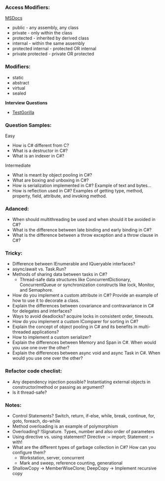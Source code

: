 ### Access Modifiers:
[MSDocs](https://learn.microsoft.com/en-us/dotnet/csharp/programming-guide/classes-and-structs/access-modifiers  )
- public - any assembly, any class
- private - only within the class
- protected - inherited by derived class 
- internal  - within the same assembly
- protected internal - protected OR internal  
- private protected - private OR protected  

### Modifiers:
- static
- abstract
- virtual
- sealed

**Interview Questions**
- [TestGorilla](https://www.testgorilla.com/blog/c-sharp-interview-questions/)

### Question Samples:  
Easy  
- How is C# different from C?
- What is a destructor in C#?
- What is an indexer in C#?

Intermediate   
- What is meant by object pooling in C#?
- What are boxing and unboxing in C#?
- How is serialization implemented in C#? Example of text and bytes...
- How is reflection used in C#? Examples of getting type, method, property, field, attribute, and invoking method.

### Adanced:
- When should multithreading be used and when should it be avoided in C#?
- What is the difference between late binding and early binding in C#?
- What is the difference between a throw exception and a throw clause in C#?

### Tricky:
- Difference between IEnumerable and IQueryable interfaces?
- async/await vs. Task.Run?
- Methods of sharing data between tasks in C#?
    - Thread-safe data structures like ConcurrentDictionary, ConcurrentQueue or synchronization constructs like lock, Monitor, and Semaphore.
- How do you implement a custom attribute in C#? Provide an example of how to use it to decorate a class.
-  Explain the differences between covariance and contravariance in C# for delegates and interfaces?
- Ways to avoid deadlocks? acquire locks in consistent order, timeouts.
- How do you implement a custom IComparer<T> for sorting in C#?
- Explain the concept of object pooling in C# and its benefits in multi-threaded applications?
- How to implement a custom serializer?
- Explain the differences between Memory<T> and Span<T> in C#. When would you use one over the other?
- Explain the differences between async void and async Task in C#. When would you use one over the other?

### Refactor code checlist:
- Any dependency injection possible? Instantiating external objects in constructor/method or passing as argument?
- Is it thread-safe?


### Notes:
- Control Statements? Switch, return, if-else, while, break, continue, for, goto, foreach, do-while
- Method overloading is an example of polymorphism
- Overloading? !Signature. Types, number and also order of parameters
- Using directive vs. using statement? Directive := import; Statement := with!
- What are the different types of garbage collection in C#? How can you configure them?
    - Workstation, server, concurrent
    - Mark and sweep, reference counting, generational
- ShallowCopy -> MemberWiseClone; DeepCopy -> Implement recursive copy